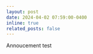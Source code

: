 ```yaml
---
layout: post
date: 2024-04-02 07:59:00-0400
inline: true
related_posts: false
---
```


Annoucement test
